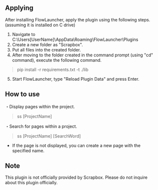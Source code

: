 ## Applying  
After installing FlowLauncher, apply the plugin using the following steps.  (assuming it is installed on C drive)  
  
1. Navigate to C:\Users\[UserName]\AppData\Roaming\FlowLauncher\Plugins  
2. Create a new folder as "Scrapbox".  
3. Put all files into the created folder.
4. After moving to the folder created in the command prompt (using "cd" command), execute the following command.
> pip install -r requirements.txt -t ./lib
5. Start FlowLauncher, type "Reload Plugin Data" and press Enter.  
  
## How to use  
・Display pages within the project.  
> ss [ProjectName]  
  
・Search for pages within a project.  
> ss [ProjectName] [SearchWord]
- If the page is not displayed, you can create a new page with the specified name.  
  
## Note  
This plugin is not officially provided by Scrapbox. Please do not inquire about this plugin officially.
